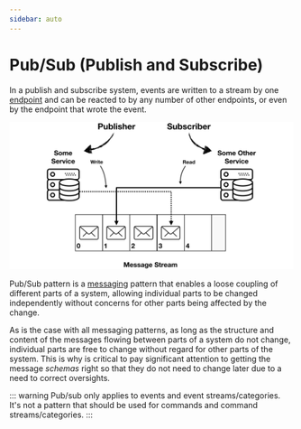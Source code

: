 ```yaml
---
sidebar: auto
---
```


# Pub/Sub (Publish and Subscribe)

In a publish and subscribe system, events are written to a stream by one [endpoint](/glossary.md#endpoint) and can be reacted to by any number of other endpoints, or even by the endpoint that wrote the event.

![Commands and Events](../images/pub-sub.png)

Pub/Sub pattern is a [messaging](./messages-and-messaging/messaging.md) pattern that enables a loose coupling of different parts of a system, allowing individual parts to be changed independently without concerns for other parts being affected by the change.

As is the case with all messaging patterns, as long as the structure and content of the messages flowing between parts of a system do not change, individual parts are free to change without regard for other parts of the system. This is why is critical to pay significant attention to getting the message _schemas_ right so that they do not need to change later due to a need to correct oversights.

::: warning
Pub/sub only applies to events and event streams/categories. It's not a pattern that should be used for commands and command streams/categories.
:::
